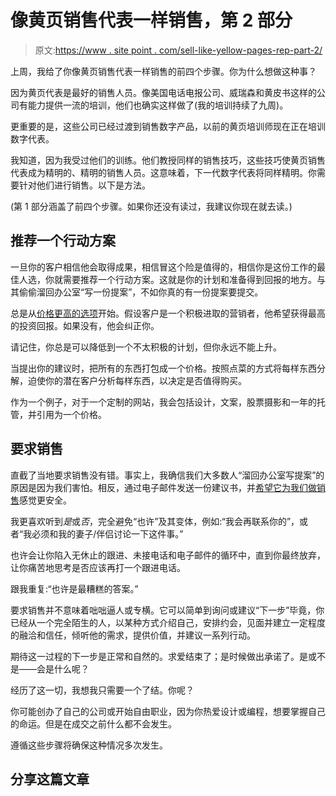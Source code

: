 # 像黄页销售代表一样销售，第 2 部分

> 原文:[https://www . site point . com/sell-like-yellow-pages-rep-part-2/](https://www.sitepoint.com/sell-like-yellow-pages-rep-part-2/)

上周，我给了你像黄页销售代表一样销售的前四个步骤。你为什么想做这种事？

因为黄页代表是最好的销售人员。像美国电话电报公司、威瑞森和黄皮书这样的公司有能力提供一流的培训，他们也确实这样做了(我的培训持续了九周)。

更重要的是，这些公司已经过渡到销售数字产品，以前的黄页培训师现在正在培训数字代表。

我知道，因为我受过他们的训练。他们教授同样的销售技巧，这些技巧使黄页销售代表成为精明的、精明的销售人员。这意味着，下一代数字代表将同样精明。你需要针对他们进行销售。以下是方法。

(第 1 部分涵盖了前四个步骤。如果你还没有读过，我建议你现在就去读。)

## 推荐一个行动方案

一旦你的客户相信他会取得成果，相信冒这个险是值得的，相信你是这份工作的最佳人选，你就需要推荐一个行动方案。这就是你的计划和准备得到回报的地方。与其偷偷溜回办公室“写一份提案”，不如你真的有一份提案要提交。

总是从[价格更高的选项](https://www.sitepoint.com/the-art-of-pricing-always-have-a-higher-priced-option/)开始。假设客户是一个积极进取的营销者，他希望获得最高的投资回报。如果没有，他会纠正你。

请记住，你总是可以降低到一个不太积极的计划，但你永远不能上升。

当提出你的建议时，把所有的东西打包成一个价格。按照点菜的方式将每样东西分解，迫使你的潜在客户分析每样东西，以决定是否值得购买。

作为一个例子，对于一个定制的网站，我会包括设计，文案，股票摄影和一年的托管，并引用为一个价格。

## 要求销售

直截了当地要求销售没有错。事实上，我确信我们大多数人“溜回办公室写提案”的原因是因为我们害怕。相反，通过电子邮件发送一份建议书，并[希望它为我们做销售](https://www.sitepoint.com/stop-writing-proposals-to-win-business/)感觉更安全。

我更喜欢听到*是*或*否*，完全避免“也许”及其变体，例如:“我会再联系你的”，或者“我必须和我的妻子/伴侣讨论一下这件事。”

也许会让你陷入无休止的跟进、未接电话和电子邮件的循环中，直到你最终放弃，让你痛苦地思考是否应该再打一个跟进电话。

跟我重复:“也许是最糟糕的答案。”

要求销售并不意味着咄咄逼人或专横。它可以简单到询问或建议“下一步”毕竟，你已经从一个完全陌生的人，以某种方式介绍自己，安排约会，见面并建立一定程度的融洽和信任，倾听他的需求，提供价值，并建议一系列行动。

期待这一过程的下一步是正常和自然的。求爱结束了；是时候做出承诺了。是或不是——会是什么呢？

经历了这一切，我想我只需要一个了结。你呢？

你可能创办了自己的公司或开始自由职业，因为你热爱设计或编程，想要掌握自己的命运。但是在成交之前什么都不会发生。

遵循这些步骤将确保这种情况多次发生。

## 分享这篇文章